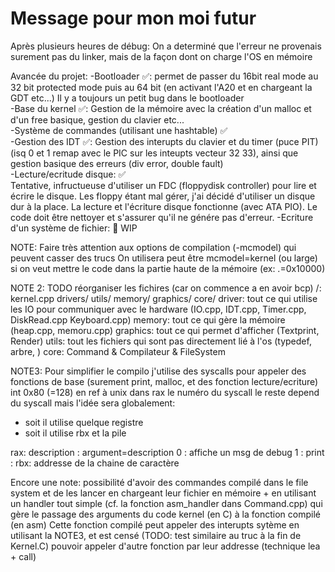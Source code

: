 # Message pour mon moi futur
Après plusieurs heures de débug:
On a determiné que l'erreur ne provenais surement pas du linker, mais de la façon dont on charge l'OS en mémoire


Avancée du projet:
-Bootloader ✅: permet de passer du 16bit real mode au 32 bit protected mode puis au 64 bit (en activant l'A20 et en chargeant la GDT etc...) Il y a toujours un petit bug dans le bootloader <br>
-Base du kernel ✅: Gestion de la mémoire avec la création d'un malloc et d'un free basique, gestion du clavier etc... <br>
-Système de commandes (utilisant une hashtable) ✅ <br>
-Gestion des IDT  ✅: Gestion des interupts du clavier et du timer (puce PIT) (isq 0 et 1 remap avec le PIC sur les inteupts vecteur 32 33), ainsi que gestion basique des erreurs (div error, double fault) <br>
-Lecture/ecritude disque: ✅ <br> Tentative, infructueuse d'utiliser un FDC (floppydisk controller) pour lire et écrire le disque.
Les floppy étant mal gérer, j'ai décidé d'utiliser un disque dur à la place. La lecture et l'écriture disque fonctionne (avec ATA PIO). Le code doit être nettoyer et s'assurer qu'il ne génére pas d'erreur.
-Ecriture d'un système de fichier: 🚧 WIP


NOTE:
Faire très attention aux options de compilation (-mcmodel) qui peuvent casser des trucs
On utilisera peut être mcmodel=kernel (ou large) si on veut mettre le code dans la partie haute de la mémoire (ex: .=0x10000)


NOTE 2:
TODO réorganiser les fichires (car on commence a en avoir bcp)
/: kernel.cpp drivers/ utils/ memory/ graphics/ core/
driver: tout ce qui utilise les IO pour communiquer avec le hardware (IO.cpp, IDT.cpp, Timer.cpp, DiskRead.cpp Keyboard.cpp)
memory: tout ce qui gère la mémoire (heap.cpp, memoru.cpp)
graphics: tout ce qui permet d'afficher (Textprint, Render)
utils: tout les fichiers qui sont pas directement lié à l'os (typedef, arbre, )
core: Command & Compilateur & FileSystem

NOTE3:
Pour simplifier le compilo j'utilise des syscalls pour appeler des fonctions de base (surement print, malloc, et des fonction lecture/ecriture)
int 0x80 (=128) en ref à unix
dans rax le numéro du syscall
le reste depend du syscall mais l'idée sera globalement: 
- soit il utilise quelque registre
- soit il utilise rbx et la pile


rax: description : argument=description
0 : affiche un msg de debug
1 : print : rbx: addresse de la chaine de caractère




Encore une note:
possibilité d'avoir des commandes compilé dans le file system et de les lancer en chargeant leur fichier en mémoire + en utilisant un handler tout simple (cf. la fonction asm_handler dans Command.cpp) qui gère le passage des arguments du code kernel (en C) à la fonction compilé (en asm)
Cette fonction compilé peut appeler des interupts sytème en utilisant la NOTE3, et est censé (TODO: test similaire au truc à la fin de Kernel.C) pouvoir appeler d'autre fonction par leur addresse (technique lea + call)
